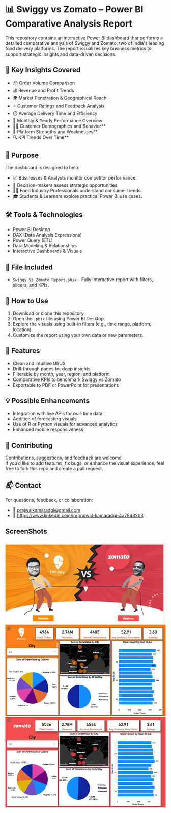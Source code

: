 # 📊 Swiggy vs Zomato – Power BI Comparative Analysis Report

This repository contains an interactive Power BI dashboard that performs a detailed comparative analysis of Swiggy and Zomato, two of India's leading food delivery platforms. The report visualizes key business metrics to support strategic insights and data-driven decisions.

## 📌 Key Insights Covered

- 📦 Order Volume Comparison
- 💰 Revenue and Profit Trends
- 🌍 Market Penetration & Geographical Reach
- ⭐ Customer Ratings and Feedback Analysis
- ⏱️ Average Delivery Time and Efficiency
- 🧾 Monthly & Yearly Performance Overview
- 🧑‍💼 Customer Demographics and Behavior**
- 🥇 Platform Strengths and Weaknesses**
- 🔍 KPI Trends Over Time**

## 🎯 Purpose

The dashboard is designed to help:

- 📈 Businesses & Analysts monitor competitor performance.
- 🧠 Decision-makers assess strategic opportunities.
- 🧑‍🍳 Food Industry Professionals understand consumer trends.
- 🎓 Students & Learners explore practical Power BI use cases.

## 🛠️ Tools & Technologies

- Power BI Desktop
- DAX (Data Analysis Expressions)
- Power Query (ETL)
- Data Modeling & Relationships
- Interactive Dashboards & Visuals

## 📁 File Included

- `Swiggy Vs Zomato Report.pbix` – Fully interactive report with filters, slicers, and KPIs.

## 🚀 How to Use

1. Download or clone this repository.
2. Open the `.pbix` file using Power BI Desktop.
3. Explore the visuals using built-in filters (e.g., time range, platform, location).
4. Customize the report using your own data or new parameters.

## 🌟 Features

- Clean and intuitive UI/UX
- Drill-through pages for deep insights
- Filterable by month, year, region, and platform
- Comparative KPIs to benchmark Swiggy vs Zomato
- Exportable to PDF or PowerPoint for presentations

## 💡 Possible Enhancements

- Integration with live APIs for real-time data
- Addition of forecasting visuals
- Use of R or Python visuals for advanced analytics
- Enhanced mobile responsiveness

## 🤝 Contributing

Contributions, suggestions, and feedback are welcome!  
If you’d like to add features, fix bugs, or enhance the visual experience, feel free to fork this repo and create a pull request.

## 📬 Contact

For questions, feedback, or collaboration:
- 📧 prajwalkamaradgi@gmail.com
- 🔗 https://www.linkedin.com/in/prajwal-kamaradgi-4a78432b3

## ScreenShots
![Alt text](https://github.com/Pkprajwal04/Swiggy-vs-Zomato-Reports/blob/main/Home%20page%20of%20Dashboard.png)
![Alt text](https://github.com/Pkprajwal04/Swiggy-vs-Zomato-Reports/blob/main/Snapshot%20of%20Swiggy%20Dashboard.png)
![Alt text](https://github.com/Pkprajwal04/Swiggy-vs-Zomato-Reports/blob/main/Snapshot%20of%20Zomato%20Dashboard.png)


